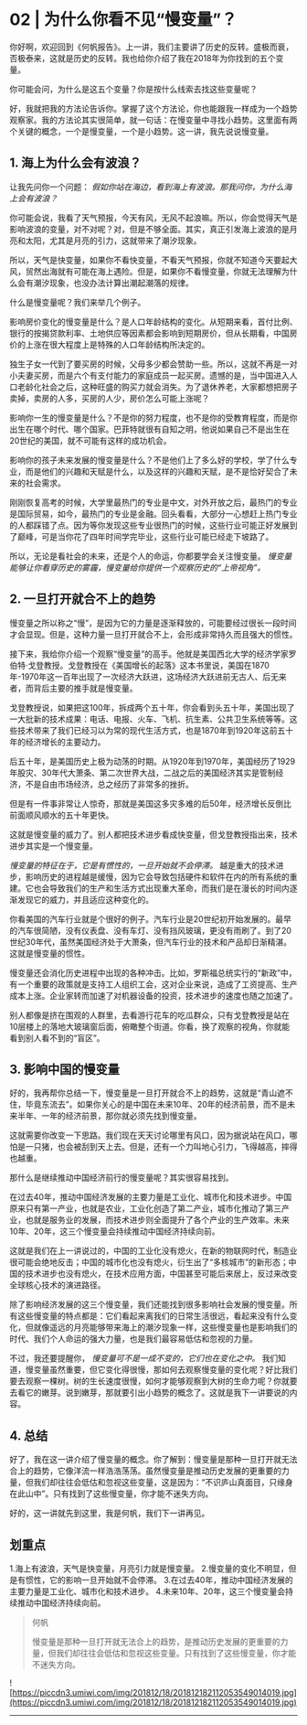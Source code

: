 # 02 | 为什么你看不见“慢变量”？

你好啊，欢迎回到《何帆报告》。上一讲，我们主要讲了历史的反转。盛极而衰，否极泰来，这就是历史的反转。我也给你介绍了我在2018年为你找到的五个变量。

你可能会问，为什么是这五个变量？你是按什么线索去找这些变量呢？

好，我就把我的方法论告诉你。掌握了这个方法论，你也能跟我一样成为一个趋势观察家。我的方法论其实很简单，就一句话：在慢变量中寻找小趋势。这里面有两个关键的概念，一个是慢变量，一个是小趋势。这一讲，我先说说慢变量。

## 1. 海上为什么会有波浪？

让我先问你一个问题： *假如你站在海边，看到海上有波浪。那我问你，为什么海上会有波浪？* 

你可能会说，我看了天气预报，今天有风，无风不起浪嘛。所以，你会觉得天气是影响波浪的变量，对不对呢？对，但是不够全面。其实，真正引发海上波浪的是月亮和太阳，尤其是月亮的引力，这就带来了潮汐现象。

所以，天气是快变量，如果你不看快变量，不看天气预报，你就不知道今天要起大风，贸然出海就有可能在海上遇险。但是，如果你不看慢变量，你就无法理解为什么会有潮汐现象，也没办法计算出潮起潮落的规律。

什么是慢变量呢？我们来举几个例子。

影响房价变化的慢变量是什么？是人口年龄结构的变化。从短期来看，首付比例、银行的按揭贷款利率、土地供应等因素都会影响到短期房价，但从长期看，中国房价的上涨在很大程度上是特殊的人口年龄结构所决定的。

独生子女一代到了要买房的时候，父母多少都会赞助一些。所以，这就不再是一对小夫妻买房，而是六个有支付能力的家庭成员一起买房。遗憾的是，当中国进入人口老龄化社会之后，这种旺盛的购买力就会消失。为了退休养老，大家都想把房子卖掉，卖房的人多，买房的人少，房价怎么可能上涨呢？

影响你一生的慢变量是什么？不是你的努力程度，也不是你的受教育程度，而是你出生在哪个时代、哪个国家。巴菲特就很有自知之明，他说如果自己不是出生在20世纪的美国，就不可能有这样的成功机会。

影响你的孩子未来发展的慢变量是什么？不是他们上了多么好的学校，学了什么专业，而是他们的兴趣和天赋是什么，以及这样的兴趣和天赋，是不是恰好契合了未来的社会需求。

刚刚恢复高考的时候，大学里最热门的专业是中文，对外开放之后，最热门的专业是国际贸易，如今，最热门的专业是金融。回头看看，大部分一心想赶上热门专业的人都踩错了点。因为等你发现这些专业很热门的时候，这些行业可能正好发展到了巅峰，可是当你花了四年时间学完毕业，这些行业可能已经走下坡路了。

所以，无论是看社会的未来，还是个人的命运，你都要学会关注慢变量。 *慢变量能够让你看穿历史的雾霾，慢变量给你提供一个观察历史的“上帝视角”。*

## 2. 一旦打开就合不上的趋势

慢变量之所以称之“慢”，是因为它的力量是逐渐释放的，可能要经过很长一段时间才会显现。但是，这种力量一旦打开就合不上，会形成非常持久而且强大的惯性。

接下来，我给你介绍一个观察“慢变量”的高手。他就是美国西北大学的经济学家罗伯特·戈登教授。戈登教授在《美国增长的起落》这本书里说，美国在1870年-1970年这一百年出现了一次经济大跃进，这场经济大跃进前无古人、后无来者，而背后主要的推手就是慢变量。

戈登教授说，如果把这100年，拆成两个五十年，你会看到头五十年，美国出现了一大批新的技术成果：电话、电报、火车、飞机、抗生素、公共卫生系统等等。这些技术带来了我们已经习以为常的现代生活方式，也是1870年到1920年这前五十年的经济增长的主要动力。

后五十年，是美国历史上极为动荡的时期。从1920年到1970年，美国经历了1929年股灾、30年代大萧条、第二次世界大战，二战之后的美国经济其实是管制经济，不是自由市场经济，总之经历了非常多的挫折。

但是有一件事非常让人惊奇，那就是美国这多灾多难的后50年，经济增长反倒比前面顺风顺水的五十年更快。

这就是慢变量的威力了。别人都把技术进步看成快变量，但戈登教授指出来，技术进步其实是一个慢变量。

 *慢变量的特征在于，它是有惯性的，一旦开始就不会停滞。* 越是重大的技术进步，影响历史的进程越是缓慢，因为它会导致包括硬件和软件在内的所有系统的重建。它也会导致我们的生产和生活方式出现重大革命，而我们是在漫长的时间内逐渐发现它的威力，并且适应这种变化的。

你看美国的汽车行业就是个很好的例子。汽车行业是20世纪初开始发展的。最早的汽车很简陋，没有仪表盘、没有车灯、没有挡风玻璃，更没有雨刷了。到了20世纪30年代，虽然美国经济处于大萧条，但汽车行业的技术和产品却日渐精湛。这就是慢变量的惯性。

慢变量还会消化历史进程中出现的各种冲击。比如，罗斯福总统实行的“新政”中，有一个重要的政策就是支持工人组织工会，这对企业来说，造成了工资提高、生产成本上涨。企业家转而加速了对机器设备的投资，技术进步的速度也随之加速了。

别人都像是挤在围观的人群里，去看游行花车的吃瓜群众，只有戈登教授是站在10层楼上的落地大玻璃窗后面，俯瞰整个街道。你看，换了观察的视角，你就能看到别人看不到的“盲区”。

## 3. 影响中国的慢变量

好的，我再帮你总结一下，慢变量是一旦打开就合不上的趋势，这就是“青山遮不住，毕竟东流去”。如果你关心的是中国在未来10年、20年的经济前景，而不是未来半年、一年的经济前景，那你就必须先找到慢变量。

这就需要你改变一下思路。我们现在天天讨论哪里有风口，因为据说站在风口，哪怕是一只猪，也会被刮到天上去。但是，还有一个力叫地心引力，飞得越高，摔得也越重。

那什么是继续推动中国经济前行的慢变量呢？其实很容易找到。

在过去40年，推动中国经济发展的主要力量是工业化、城市化和技术进步。中国原来只有第一产业，也就是农业，工业化创造了第二产业，城市化推动了第三产业，也就是服务业的发展，而技术进步则全面提升了各个产业的生产效率。未来10年、20年，这三个慢变量会持续推动中国经济持续向前。

这就是我们在上一讲说过的，中国的工业化没有熄火，在新的物联网时代，制造业很可能会绝地反击；中国的城市化也没有熄火，衍生出了“多核城市”的新形态；中国的技术进步也没有熄火，在技术应用方面，中国甚至可能后来居上，反过来改变全球核心技术的演进路径。

除了影响经济发展的这三个慢变量，我们还能找到很多影响社会发展的慢变量。所有这些慢变量的特点都是：它们看起来离我们的日常生活很远，看起来没有什么变化，但就像遥远的月亮能够带来海上的潮汐现象一样，这些慢变量也是影响我们的时代、我们个人命运的强大力量，也是我们最容易低估和忽视的力量。

不过，我还要提醒你， *慢变量可不是一成不变的，它们也在变化之中。* 我们知道，慢变量虽然重要，但它变化得很慢，那如何去观察慢变量的变化呢？好比我们要去观察一棵树。树的生长速度很慢，如何才能够观察到大树的生命力呢？你就要去看它的嫩芽。说到嫩芽，那就要引出小趋势的概念了。这就是我下一讲要说的内容。

## 4. 总结

好了，我在这一讲介绍了慢变量的概念。你了解到：慢变量是那种一旦打开就无法合上的趋势，它像洋流一样浩浩荡荡。虽然慢变量是推动历史发展的更重要的力量，但我们却往往会低估和忽视这些变量，这是因为：“不识庐山真面目，只缘身在此山中”。只有找到了这些慢变量，你才能不迷失方向。

好的，这一讲就先到这里，我是何帆，我们下一讲再见。

## 划重点

1.海上有波浪，天气是快变量，月亮引力就是慢变量。
2.慢变量的变化不明显，但是有惯性，它的影响一旦开始就不会停滞。
3.在过去40年，推动中国经济发展的主要力量是工业化、城市化和技术进步。
4.未来10年、20年，这三个慢变量会持续推动中国经济持续向前。

> 何帆
> 
> 慢变量是那种一旦打开就无法合上的趋势，是推动历史发展的更重要的力量，但我们却往往会低估和忽视这些变量。只有找到了这些慢变量，你才能不迷失方向。

![https://piccdn3.umiwi.com/img/201812/18/201812182112053549014019.jpg](https://piccdn3.umiwi.com/img/201812/18/201812182112053549014019.jpg)

---
